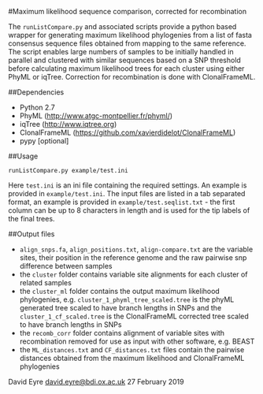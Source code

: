 #Maximum likelihood sequence comparison, corrected for recombination

The `runListCompare.py` and associated scripts provide a python based wrapper for generating maximum likelihood phylogenies from a list of fasta consensus sequence files obtained from mapping to the same reference. The script enables large numbers of samples to be initially handled in parallel and clustered with similar sequences based on a SNP threshold before calculating maximum likelihood trees for each cluster using either PhyML or iqTree. Correction for recombination is done with ClonalFrameML.

##Dependencies
 - Python 2.7
 - PhyML (http://www.atgc-montpellier.fr/phyml/)
 - iqTree (http://www.iqtree.org)
 - ClonalFrameML (https://github.com/xavierdidelot/ClonalFrameML)
 - pypy [optional]
 
##Usage

```runListCompare.py example/test.ini```

Here `test.ini` is an ini file containing the required settings. An example is provided in `example/test.ini`. The input files are listed in a tab separated format, an example is provided in `example/test.seqlist.txt` - the first column can be up to 8 characters in length and is used for the tip labels of the final trees.

##Output files
 - `align_snps.fa`, `align_positions.txt`, `align-compare.txt` are the variable sites, their position in the reference genome and the raw pairwise snp difference between samples
 - the `cluster` folder contains variable site alignments for each cluster of related samples
 - the `cluster_ml` folder contains the output maximum likelihood phylogenies, e.g. `cluster_1_phyml_tree_scaled.tree` is the phyML generated tree scaled to have branch lengths in SNPs and the `cluster_1_cf_scaled.tree` is the ClonalFrameML corrected tree scaled to have branch lengths in SNPs
 - the `recomb_corr` folder contains alignment of variable sites with recombination removed for use as input with other software, e.g. BEAST
 - the `ML_distances.txt` and `CF_distances.txt` files contain the pairwise distances obtained from the maximum likelihood and ClonalFrameML phylogenies
 
David Eyre
david.eyre@bdi.ox.ac.uk
27 February 2019